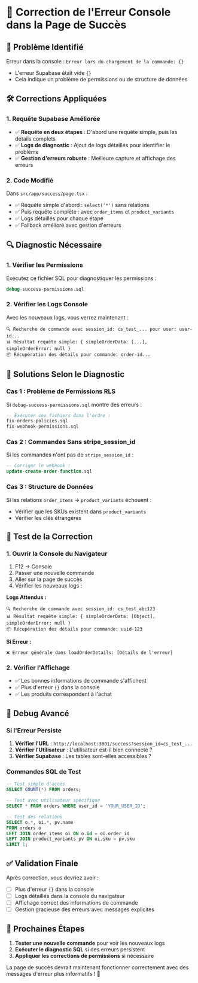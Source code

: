 # 🔧 Correction de l'Erreur Console dans la Page de Succès

## 🚨 Problème Identifié

Erreur dans la console : `Erreur lors du chargement de la commande: {}` 
- L'erreur Supabase était vide `{}`
- Cela indique un problème de permissions ou de structure de données

## 🛠️ Corrections Appliquées

### 1. Requête Supabase Améliorée
- ✅ **Requête en deux étapes** : D'abord une requête simple, puis les détails complets
- ✅ **Logs de diagnostic** : Ajout de logs détaillés pour identifier le problème
- ✅ **Gestion d'erreurs robuste** : Meilleure capture et affichage des erreurs

### 2. Code Modifié
Dans `src/app/success/page.tsx` :
- ✅ Requête simple d'abord : `select('*')` sans relations
- ✅ Puis requête complète : avec `order_items` et `product_variants`
- ✅ Logs détaillés pour chaque étape
- ✅ Fallback amélioré avec gestion d'erreurs

## 🔍 Diagnostic Nécessaire

### 1. Vérifier les Permissions
Exécutez ce fichier SQL pour diagnostiquer les permissions :
```sql
debug-success-permissions.sql
```

### 2. Vérifier les Logs Console
Avec les nouveaux logs, vous verrez maintenant :
```
🔍 Recherche de commande avec session_id: cs_test_... pour user: user-id...
📊 Résultat requête simple: { simpleOrderData: [...], simpleOrderError: null }
📦 Récupération des détails pour commande: order-id...
```

## 🚀 Solutions Selon le Diagnostic

### Cas 1 : Problème de Permissions RLS
Si `debug-success-permissions.sql` montre des erreurs :
```sql
-- Exécuter ces fichiers dans l'ordre :
fix-orders-policies.sql
fix-webhook-permissions.sql
```

### Cas 2 : Commandes Sans stripe_session_id  
Si les commandes n'ont pas de `stripe_session_id` :
```sql
-- Corriger le webhook :
update-create-order-function.sql
```

### Cas 3 : Structure de Données
Si les relations `order_items` → `product_variants` échouent :
- Vérifier que les SKUs existent dans `product_variants`
- Vérifier les clés étrangères

## 🧪 Test de la Correction

### 1. Ouvrir la Console du Navigateur
1. F12 → Console
2. Passer une nouvelle commande
3. Aller sur la page de succès
4. Vérifier les nouveaux logs :

**Logs Attendus :**
```
🔍 Recherche de commande avec session_id: cs_test_abc123
📊 Résultat requête simple: { simpleOrderData: [Object], simpleOrderError: null }
📦 Récupération des détails pour commande: uuid-123
```

**Si Erreur :**
```
❌ Erreur générale dans loadOrderDetails: [Détails de l'erreur]
```

### 2. Vérifier l'Affichage
- ✅ Les bonnes informations de commande s'affichent
- ✅ Plus d'erreur `{}` dans la console
- ✅ Les produits correspondent à l'achat

## 🔧 Debug Avancé

### Si l'Erreur Persiste

1. **Vérifier l'URL** : `http://localhost:3001/success?session_id=cs_test_...`
2. **Vérifier l'Utilisateur** : L'utilisateur est-il bien connecté ?
3. **Vérifier Supabase** : Les tables sont-elles accessibles ?

### Commandes SQL de Test
```sql
-- Test simple d'accès
SELECT COUNT(*) FROM orders;

-- Test avec utilisateur spécifique
SELECT * FROM orders WHERE user_id = 'YOUR_USER_ID';

-- Test des relations
SELECT o.*, oi.*, pv.name 
FROM orders o
LEFT JOIN order_items oi ON o.id = oi.order_id  
LEFT JOIN product_variants pv ON oi.sku = pv.sku
LIMIT 1;
```

## ✅ Validation Finale

Après correction, vous devriez avoir :
- [ ] Plus d'erreur `{}` dans la console
- [ ] Logs détaillés dans la console du navigateur
- [ ] Affichage correct des informations de commande
- [ ] Gestion gracieuse des erreurs avec messages explicites

## 🎯 Prochaines Étapes

1. **Tester une nouvelle commande** pour voir les nouveaux logs
2. **Exécuter le diagnostic SQL** si des erreurs persistent  
3. **Appliquer les corrections de permissions** si nécessaire

La page de succès devrait maintenant fonctionner correctement avec des messages d'erreur plus informatifs ! 🚀
